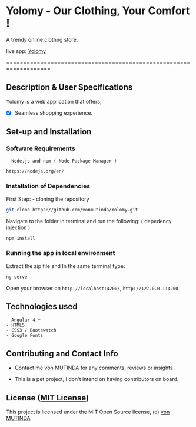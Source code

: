 # Yolomy - Our Clothing, Your Comfort !

A trendy online clothng store.

live app: [Yolomy](https://vonmutinda.github.io/Yolomy/)

===================================================================

## Description & User Specifications

Yolomy is a web application  that offers;

+ [x] Seamless shopping experience.

## Set-up and Installation

### Software Requirements

    - Node.js and npm ( Node Package Manager )

```bash
https://nodejs.org/en/
```

### Installation of Dependencies

First Step: - cloning the repository

```bash
git clone https://github.com/vonmutinda/Yolomy.git
```

Navigate to the folder in terminal and run the following: ( depedency injection )


```bash
npm install
```

### Running the app in local environment

Extract the zip file and In the same terminal type:

```bash
ng serve
```

Open your browser on `http://localhost:4200/`, `http://127.0.0.1:4200`

## Technologies used

    - Angular 4 +
    - HTML5
    - CSS3 / Bootswatch
    - Google Fonts

## Contributing and Contact Info

+ Contact me [von MUTINDA](maxwellmutinda@outlook.com) for any comments, reviews or insights .

+ This is a pet project, I don't intend on having contributors on board.

## License ([MIT License](http://choosealicense.com/licenses/mit/))

This project is licensed under the MIT Open Source license, (c) [von MUTINDA](https://github.com/vonmutinda)